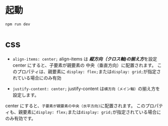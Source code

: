 # 起動
```
npm run dev
```

# css
- ```align-items: center;```
align-items は ***縦方向（クロス軸)の揃え方***を設定
center にすると、子要素が親要素の 中央（垂直方向）に配置されます。
このプロパティは、親要素に ```display: flex;```または```display: grid;```が指定されている場合にのみ有効

- ```justify-content: center;```
justify-content は```横方向（メイン軸）```の揃え方を設定します。

center にすると、```子要素が親要素の中央（水平方向)```に配置されます。
このプロパティも、親要素に```display: flex;```または```display: grid;```が指定されている場合にのみ有効です。
